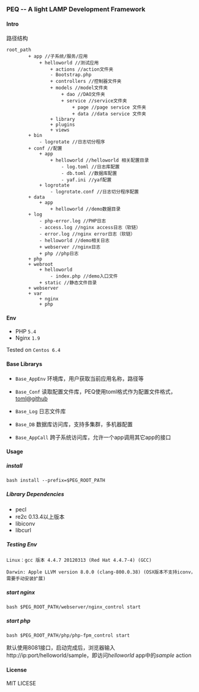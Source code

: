 ### PEQ -- A light LAMP Development Framework

#### Intro

路径结构

    root_path
            + app //子系统/服务/应用
                + helloworld //测试应用
                    + actions //action文件夹
                    - Bootstrap.php
                    + controllers //控制器文件夹
                    + models //model文件夹
                        + dao //DAO文件夹
                        + service //service文件夹
                            + page //page service 文件夹
                            + data //data service 文件夹
                    + library
                    + plugins
                    + views
            + bin 
                - logrotate //日志切分程序
            + conf //配置
                + app
                    + helloworld //helloworld 相关配置目录
                        - log.toml //日志库配置
                        - db.toml //数据库配置
                        - yaf.ini //yaf配置
                + logrotate
                    - logrotate.conf //日志切分程序配置
            + data
                + app
                    + helloworld //demo数据目录
            + log
                - php-error.log //PHP日志
                - access.log //nginx access日志（软链）
                - error.log //nginx error日志（软链）
                - helloworld //demo相关日志
                + webserver //nginx日志
                + php //php日志
            + php
            + webroot
                + helloworld
                    - index.php //demo入口文件
                + static //静态文件目录 
            + webserver
            + var
                + nginx
                + php
    

#### Env

* PHP `5.4`
* Nginx `1.9`

Tested on `Centos 6.4`

#### Base Librarys

* `Base_AppEnv` 环境库，用户获取当前应用名称，路径等

* `Base_Conf`
读取配置文件库，PEQ使用toml格式作为配置文件格式，[toml@github](https://github.com/toml-lang/toml)

* `Base_Log` 日志文件库

* `Base_DB` 数据库访问库，支持多集群，多机器配置

* `Base_AppCall` 跨子系统访问库，允许一个app调用其它app的接口

#### Usage

##### install  
    
    bash install --prefix=$PEG_ROOT_PATH

##### Library Dependencies

* pecl
* re2c 0.13.4以上版本
* libiconv
* libcurl

##### Testing Env

    Linux：gcc 版本 4.4.7 20120313 (Red Hat 4.4.7-4) (GCC)

    Darwin: Apple LLVM version 8.0.0 (clang-800.0.38) (OSX版本不支持iconv，需要手动安装扩展)

##### start nginx

    bash $PEG_ROOT_PATH/webserver/nginx_control start

##### start php
    
    bash $PEG_ROOT_PATH/php/php-fpm_control start

默认使用8081接口，启动完成后，浏览器输入 http://ip:port/helloworld/sample，即访问*helloworld*
app中的*sample* action


#### License

MIT LICESE
